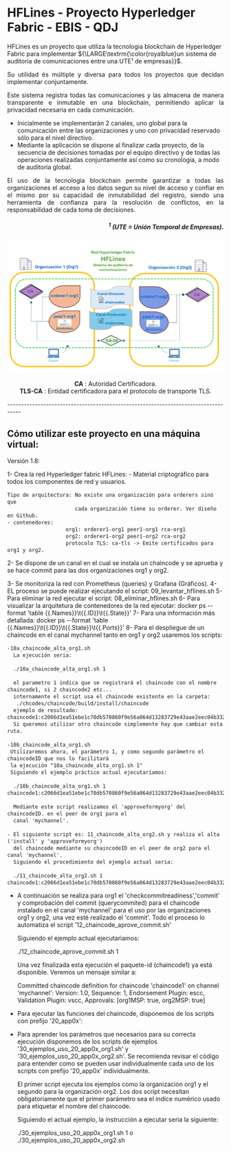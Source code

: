 
# HFLines - Proyecto Hyperledger Fabric - EBIS - QDJ

HFLines es un proyecto que utiliza la tecnologia blockchain de Hyperledger Fabric para implementar 
${\LARGE\textrm{\color{royalblue}un sistema de auditoria de comunicaciones entre una UTE¹ de empresas}}$.

<p align='justify'>Su utilidad és múltiple y diversa para todos los proyectos que decidan implementar conjuntamente.</p><p align='justify'>Este sistema registra todas las comunicaciones y las almacena de manera transparente e inmutable en una blockchain, permitiendo aplicar la privacidad necesaria en cada comunicación.</p>
<ul>
<li>Inicialmente se implementarán 2 canales, uno global para la comunicación entre las organizaciones y uno con privacidad reservado sólo para el nivel directivo.</li>
<li>Mediante la aplicación se dispone al finalizar cada proyecto, de la secuencia de decisiones tomadas por el equipo directivo y de todas las operaciones realizadas conjuntamente así como su cronologia, a modo de auditoria global.</li>
</ul>
<p align='justify'>El uso de la tecnología blockchain permite garantizar a todas las organizaciones el acceso a los datos segun su nivel de acceso y confiar en el mismo por su capacidad de inmutabilidad del registro, siendo una herramienta de confianza para la resolución de conflictos, en la responsabilidad de cada toma de decisiones.</p>

##### <p align='right'><sup>1</sup> (UTE = Unión Temporal de Empresas).</p>

![Red HFLines](/img/img.png "HFLines")
<p align='center'>
  <b>CA</b> : Autoridad Certificadora.<br>
  <b>TLS-CA</b> : Entidad certificadora para el protocolo de transporte TLS. 
</p>
<p>
-----------------------------------------------------------------------------------
</p>

## Cómo utilizar este proyecto en una máquina virtual:

<p align='justify'>

Versión 1.8:

1- Crea la red Hyperledger fabric HFLines: 
    - Material criptográfico para todos los componentes de red y usuarios.

    Tipo de arquitectura: No existe una organización para orderers sinó que
                          cada organización tiene su orderer. Ver diseño en Github.
    - contenedores: 
                       org1: orderer1-org1 peer1-org1 rca-org1
                       org2: orderer1-org2 peer1-org2 rca-org2
                       protocolo TLS: ca-tls -> Emite certificados para org1 y org2.                

2- Se dispone de un canal en el cual se instala un chaincode y se aprueba y
   se hace commit para las dos organizaciones org1 y org2.

3- Se monitoriza la red con Prometheus (queries) y Grafana (Gráficos).
4- EL proceso se puede realizar ejecutando el script:
   09_levantar_hflines.sh
5- Para eliminar la red ejecutar el script:
   08_eliminar_hflines.sh
6- Para visualizar la arquitetura de contenedores de la red ejecutar:
   docker ps --format 'table {{.Names}}\t{{.ID}}\t{{.State}}'
7- Para una información más detallada:
   docker ps --format 'table {{.Names}}\t{{.ID}}\t{{.State}}\t{{.Ports}}'
8- Para el despliegue de un chaincode en el canal mychannel tanto en org1 y org2
   usaremos los scripts:

    -10a_chaincode_alta_org1.sh
      La ejecución seria:

      ./10a_chaincode_alta_org1.sh 1

      el parametro 1 indica que se registrará el chaincode con el nombre chaincode1, si 2 chaincode2 etc...
      internamente el script usa el chaincode existente en la carpeta:
       ./chcodes/chaincode/build/install/chaincode
      ejemplo de resultado: chaincode1:c2066d1ea51ebe1c70db570860f9e56a064d13283729e43aae2eec04b33212a0
      Si queremos utilizar otro chaincode simplemente hay que cambiar esta ruta.
    
    -10b_chaincode_alta_org1.sh 
     Utilizaremos ahora, el parámetro 1, y como segundo parámetro el chaincodeID que nos lo facilitará 
     la ejecución "10a_chaincode_alta_org1.sh 1"
     Siguiendo el ejemplo práctico actual ejecutaríamos:

      ./10b_chaincode_alta_org1.sh 1 chaincode1:c2066d1ea51ebe1c70db570860f9e56a064d13283729e43aae2eec04b33212a0
      
      Mediante este script realizamos el 'approveformyorg' del chaincodeID. en el peer de org1 para el
      canal 'mychannel'.

    - El siguiente script es: 11_chaincode_alta_org2.sh y realiza el alta ('install' y 'approveformyorg') 
      del chaincode mediante su chaincodeID en el peer de org2 para el canal 'mychannel'. 
      Siguiendo el procedimiento del ejemplo actual seria:

      ./11_chaincode_alta_org2.sh 1 chaincode1:c2066d1ea51ebe1c70db570860f9e56a064d13283729e43aae2eec04b33212a0

   - A continuación se realiza para org1 el 'checkcommitreadiness','commit' y comprobación del commit
     (querycommited) para el chaincode instalado en el canal 'mychannel' para el uso por las organizaciones
     org1 y org2, una vez esté realizado el 'commit'. 
     Todo el proceso lo automatiza el script '12_chaincode_aprove_commit.sh'

     Siguiendo el ejemplo actual ejecutariamos:

     ./12_chaincode_aprove_commit.sh 1 

     Una vez finalizada esta ejecución el paquete-id <chaincodeID> (chaincode1) ya está disponible.
     Veremos un mensaje similar a:

     Committed chaincode definition for chaincode 'chaincode1' on channel 'mychannel':
     Version: 1.0, Sequence: 1, Endorsement Plugin: escc, Validation Plugin: vscc, 
     Approvals: [org1MSP: true, org2MSP: true]

   - Para ejecutar las funciones del chaincode, disponemos de los scripts con prefijo '20_app0x':
   - Para aprender los parámetros que necesarios para su correcta ejecución disponemos de los scripts de
     ejemplos '30_ejemplos_uso_20_app0x_org1.sh' y '30_ejemplos_uso_20_app0x_org2.sh'. 
     Se recomienda revisar el código para entender como se pueden usar individualmente cada uno
     de los scripts con prefijo '20_app0x' individualmente.
     
     El primer script ejecuta los ejemplos como la organización org1 y el segundo para la organización org2.
     Los dos script necesitan obligatoriamente que el primer parámetro sea el indice numérico usado para
     etiquetar el nombre del chaincode.

     Siguiendo el actual ejemplo, la instrucción a ejecutar seria la siguiente:

     ./30_ejemplos_uso_20_app0x_org1.sh 1
     o 
     ./30_ejemplos_uso_20_app0x_org2.sh

</p>


